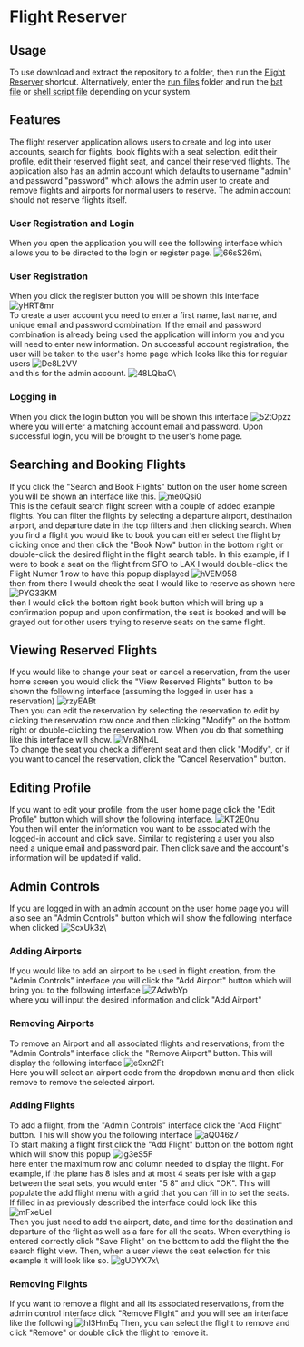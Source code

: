 # **Flight Reserver**

## **Usage**

To use download and extract the repository to a folder, then run the [Flight Reserver](https://github.com/mrmaxwellm9/Flight-Reserver/blob/main/Flight%20Reserver.lnk) shortcut. Alternatively, enter the [run_files](https://github.com/mrmaxwellm9/Flight-Reserver/tree/main/run_files) folder and run the [bat file](https://github.com/mrmaxwellm9/Flight-Reserver/blob/main/run_files/RunFlightReserver.bat) or [shell script file](https://github.com/mrmaxwellm9/Flight-Reserver/blob/main/run_files/RunFlightReserver.sh) depending on your system.

## **Features**

The flight reserver application allows users to create and log into user accounts, search for flights, book flights with a seat selection, edit their profile, edit their reserved flight seat, and cancel their reserved flights. The application also has an admin account which defaults to username "admin" and password "password" which allows the admin user to create and remove flights and airports for normal users to reserve. The admin account should not reserve flights itself.

### **User Registration and Login**

When you open the application you will see the following interface which allows you to be directed to the login or register page.
![66sS26m](https://github.com/mrmaxwellm9/Flight-Reserver/assets/130167736/29e6ac0b-fa41-4803-9bac-d19f6077b176)\

### **User Registration**

When you click the register button you will be shown this interface
![yHRT8mr](https://github.com/mrmaxwellm9/Flight-Reserver/assets/130167736/d22a594d-16c1-4e88-9c01-36a186c0ebde) \
To create a user account you need to enter a first name, last name, and unique email and password combination. If the email and password combination is already being used the application will inform you and you will need to enter new information. On successful account registration, the user will be taken to the user's home page which looks like this for regular users 
![De8L2VV](https://github.com/mrmaxwellm9/Flight-Reserver/assets/130167736/a41e3571-a5d3-4187-a244-9790a26dfbf7)\
and this for the admin account.
![48LQbaO](https://github.com/mrmaxwellm9/Flight-Reserver/assets/130167736/0ae52cfd-51f4-410e-9699-3a2272a920d9)\

### **Logging in**

When you click the login button you will be shown this interface
![52tOpzz](https://github.com/mrmaxwellm9/Flight-Reserver/assets/130167736/b11192b3-e058-4b00-8933-9a03bbc2cb4d)\
where you will enter a matching account email and password. Upon successful login, you will be brought to the user's home page.

## **Searching and Booking Flights**

If you click the "Search and Book Flights" button on the user home screen you will be shown an interface like this.
![me0Qsi0](https://github.com/mrmaxwellm9/Flight-Reserver/assets/130167736/08073dd9-bea9-4477-bb38-e6017636a0a7) <br/>
This is the default search flight screen with a couple of added example flights. You can filter the flights by selecting a departure airport, destination airport, and departure date in the top filters and then clicking search. When you find a flight you would like to book you can either select the flight by clicking once and then click the "Book Now" button in the bottom right or double-click the desired flight in the flight search table. In this example, if I were to book a seat on the flight from SFO to LAX I would double-click the Flight Numer 1 row to have this popup displayed
![hVEM958](https://github.com/mrmaxwellm9/Flight-Reserver/assets/130167736/d19f3727-dbb2-4a75-a1ba-242bbb1c9ed8) <br/>
then from there I would check the seat I would like to reserve as shown here
![PYG33KM](https://github.com/mrmaxwellm9/Flight-Reserver/assets/130167736/e5220f2c-d8be-4c62-9179-1a47dff4cc3b) <br/>
then I would click the bottom right book button which will bring up a confirmation popup and upon confirmation, the seat is booked and will be grayed out for other users trying to reserve seats on the same flight.

## **Viewing Reserved Flights**

If you would like to change your seat or cancel a reservation, from the user home screen you would click the "View Reserved Flights" button to be shown the following interface (assuming the logged in user has a reservation)
![rzyEABt](https://github.com/mrmaxwellm9/Flight-Reserver/assets/130167736/850ba6d4-3131-4c2c-b5ce-57f22233dea3)\
Then you can edit the reservation by selecting the reservation to edit by clicking the reservation row once and then clicking "Modify" on the bottom right or double-clicking the reservation row. When you do that something like this interface will show. 
![Vn8Nh4L](https://github.com/mrmaxwellm9/Flight-Reserver/assets/130167736/f1270aa0-4867-428b-af04-7b847f532bf6)\
To change the seat you check a different seat and then click "Modify", or if you want to cancel the reservation, click the "Cancel Reservation" button.

## **Editing Profile**

If you want to edit your profile, from the user home page click the "Edit Profile" button which will show the following interface.
![KT2E0nu](https://github.com/mrmaxwellm9/Flight-Reserver/assets/130167736/3919daeb-b271-4073-9cb8-0fff333aeb3b)\
You then will enter the information you want to be associated with the logged-in account and click save. Similar to registering a user you also need a unique email and password pair. Then click save and the account's information will be updated if valid.

## **Admin Controls**

If you are logged in with an admin account on the user home page you will also see an "Admin Controls" button which will show the following interface when clicked 
![ScxUk3z](https://github.com/mrmaxwellm9/Flight-Reserver/assets/130167736/8dce6957-82b5-4e81-898d-16737b6bf752)\

### **Adding Airports**

If you would like to add an airport to be used in flight creation, from the "Admin Controls" interface you will click the "Add Airport" button which will bring you to the following interface
![ZAdwbYp](https://github.com/mrmaxwellm9/Flight-Reserver/assets/130167736/9e84aeca-de86-4d4c-95fa-00de8d32be6b)\
where you will input the desired information and click "Add Airport"

### **Removing Airports**

To remove an Airport and all associated flights and reservations; from the "Admin Controls" interface click the "Remove Airport" button. This will display the following interface
![e9xn2Ft](https://github.com/mrmaxwellm9/Flight-Reserver/assets/130167736/b66f85bf-2b05-43db-ac1b-9eb3f7358a87)\
Here you will select an airport code from the dropdown menu and then click remove to remove the selected airport.

### **Adding Flights**

To add a flight, from the "Admin Controls" interface click the "Add Flight" button. This will show you the following interface
![aQ046z7](https://github.com/mrmaxwellm9/Flight-Reserver/assets/130167736/899ae9ef-8611-4be0-9237-2a4843fffc8f)\
To start making a flight first click the "Add Flight" button on the bottom right which will show this popup
![ig3eS5F](https://github.com/mrmaxwellm9/Flight-Reserver/assets/130167736/9e849467-fc60-4d56-9427-a2e6188d23ca)\
here enter the maximum row and column needed to display the flight. For example, if the plane has 8 isles and at most 4 seats per isle with a gap between the seat sets, you would enter "5 8" and click "OK". This will populate the add flight menu with a grid that you can fill in to set the seats. If filled in as previously described the interface could look like this
![mFxeUel](https://github.com/mrmaxwellm9/Flight-Reserver/assets/130167736/3fa96b23-9409-4f9f-9751-d95181300135)\
Then you just need to add the airport, date, and time for the destination and departure of the flight as well as a fare for all the seats. When everything is entered correctly click "Save Flight" on the bottom to add the flight the the search flight view. Then, when a user views the seat selection for this example it will look like so.
![gUDYX7x](https://github.com/mrmaxwellm9/Flight-Reserver/assets/130167736/c18009b2-7d90-4eb4-ad5f-47334f8f3b36)\

### **Removing Flights**

If you want to remove a flight and all its associated reservations, from the admin control interface click "Remove Flight" and you will see an interface like the following
![hI3HmEq](https://github.com/mrmaxwellm9/Flight-Reserver/assets/130167736/82bca721-068e-49ba-8b6e-45382221d0d2)
Then, you can select the flight to remove and click "Remove" or double click the flight to remove it.

